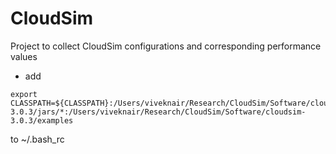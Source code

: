 # CloudSim
Project to collect CloudSim configurations and corresponding performance values

- add 
```
export CLASSPATH=${CLASSPATH}:/Users/viveknair/Research/CloudSim/Software/cloudsim-3.0.3/jars/*:/Users/viveknair/Research/CloudSim/Software/cloudsim-3.0.3/examples
```
to ~/.bash_rc